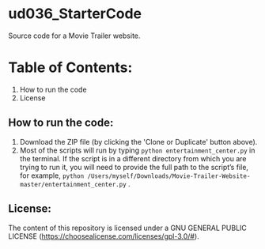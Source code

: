 # ud036_StarterCode
Source code for a Movie Trailer website.

# Table of Contents:
1. How to run the code
2. License


## How to run the code:

1. Download the ZIP file (by clicking the 'Clone or Duplicate' button above).
2. Most of the scripts will run by typing 
`python entertainment_center.py`
in the terminal.
If the script is in a different directory from which you are trying to run it, you will need to provide the full path to the script’s file, for example, `python /Users/myself/Downloads/Movie-Trailer-Website-master/entertainment_center.py` .


## License:
   The content of this repository is licensed under a GNU GENERAL PUBLIC LICENSE (https://choosealicense.com/licenses/gpl-3.0/#).
